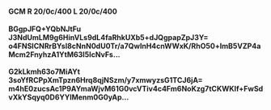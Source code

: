 #### GCM R 20/0c/400 L 20/0c/400
**BGgpJFQ+YQbNJtFu**<br/>**J3NdUmLM9g6HinVLs9dL4faRhkUXb5+dJQgpapZpJ3Y=**<br/>**o4FNSlCNRrBYsl8cNnN0dU0Tr/a7QwlnH4cnWWxK/RhO50+lmB5VZP4aMcm2FnyhzA1YtM63I5IcNvFs...**<br/><br/>
**G2kLkmh63o7MiAYt**<br/>**3soYfRCPpXmTpzn6Hrq8qjNSzm/y7xmwyzsG1TCJ6jA=**<br/>**m4hE0zucsAc1P9AYmaWjvM61G0vcVTiv4c4Fm6NoKzg7tCKWKIf+FwSdvXkYSqyq0D6YYlMenm0G0yAp...**